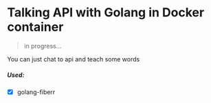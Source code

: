 # Talking API with Golang in Docker container

>in progress...

You can just chat to api and teach some words

##### Used:
- [x] golang-fiberr

